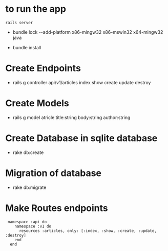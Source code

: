 # to run the app
```
rails server
```

* bundle lock --add-platform x86-mingw32 x86-mswin32 x64-mingw32 java

* bundle install

# Create Endpoints
* rails g controller api/v1/articles index show create update destroy

# Create Models
* rails g model atricle title:string body:string author:string

# Create Database in sqlite database
* rake db:create
# Migration of database
* rake db:migrate

# Make Routes endpoints
```
 namespace :api do
    namespace :v1 do
      resources :articles, only: [:index, :show, :create, :update, :destroy]
    end
  end
```

